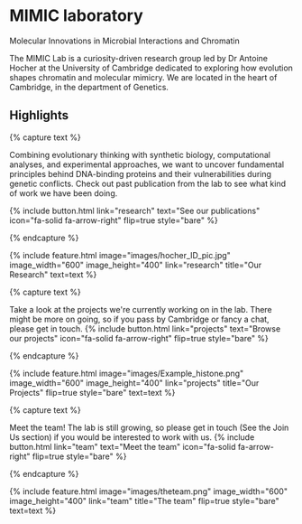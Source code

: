 ---
---

# MIMIC laboratory

Molecular Innovations in Microbial Interactions and Chromatin

The MIMIC Lab is a curiosity-driven research group led by Dr Antoine Hocher at the University of Cambridge dedicated to exploring how evolution shapes chromatin and molecular mimicry. We are located in the heart of Cambridge, in the department of Genetics.


## Highlights

{% capture text %}

Combining evolutionary thinking with synthetic biology, computational analyses, and experimental approaches, we want to uncover fundamental principles behind DNA-binding proteins and their vulnerabilities during genetic conflicts. Check out past publication from the lab to see what kind of work we have been doing.

{%
  include button.html
  link="research"
  text="See our publications"
  icon="fa-solid fa-arrow-right"
  flip=true
  style="bare"
%}

{% endcapture %}

{%
  include feature.html
  image="images/hocher_ID_pic.jpg"
  image_width="600"
  image_height="400"
  link="research"
  title="Our Research"
  text=text
%}

{% capture text %}

Take a look at the projects we're currently working on in the lab. There might be more on going, so if you pass by Cambridge or fancy a chat, please get in touch.
{%
  include button.html
  link="projects"
  text="Browse our projects"
  icon="fa-solid fa-arrow-right"
  flip=true
  style="bare"
%}

{% endcapture %}

{%
  include feature.html
  image="images/Example_histone.png"
  image_width="600"
  image_height="400"
  link="projects"
  title="Our Projects"
  flip=true
  style="bare"
  text=text
%}


{% capture text %}

Meet the team! The lab is still growing, so please get in touch (See the Join Us section) if you would be interested to work with us.
{%
  include button.html
  link="team"
  text="Meet the team"
  icon="fa-solid fa-arrow-right"
  flip=true
  style="bare"
%}

{% endcapture %}

{%
  include feature.html
  image="images/theteam.png"
  image_width="600"
  image_height="400"
  link="team"
  title="The team"
  flip=true
  style="bare"
  text=text
%}


